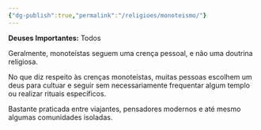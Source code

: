 ```yaml
---
{"dg-publish":true,"permalink":"/religioes/monoteismo/"}
---
```


 __Deuses Importantes:__ Todos

Geralmente, monoteístas seguem uma crença pessoal, e não uma doutrina religiosa. 

No que diz respeito às crenças monoteístas, muitas pessoas escolhem um deus para cultuar e seguir sem necessariamente frequentar algum templo ou realizar rituais específicos.

Bastante praticada entre viajantes, pensadores modernos e até mesmo algumas comunidades isoladas. 